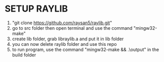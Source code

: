 # SETUP RAYLIB
1. "git clone https://github.com/raysan5/raylib.git"
2. go to src folder then open terminal and use the command "mingw32-make"
3. create lib folder, grab libraylib.a and put it in lib folder
4. you can now delete raylib folder and use this repo
5. to run program, use the command "mingw32-make && .\output" in the build folder
